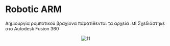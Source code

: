 # Robotic ARM 
Δημιουργία ρομποτικού βραχίονα παρατίθενται τα αρχεία .stl 
Σχεδιάστηκε στο Autodesk Fusion 360
<div style="text-align:center;">
    <img Robotic_Arm="Robotic_Arm/11.png" alt="11">
</div>
